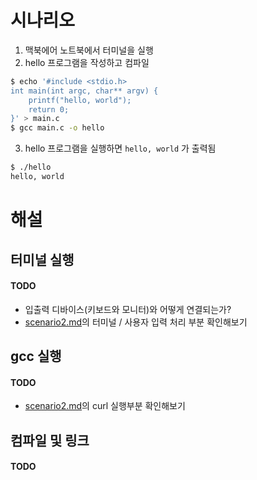 시나리오
========

1. 맥북에어 노트북에서 터미널을 실행
2. hello 프로그램을 작성하고 컴파일

```sh
$ echo '#include <stdio.h>
int main(int argc, char** argv) {
    printf("hello, world");
    return 0;
}' > main.c
$ gcc main.c -o hello
```

3. hello 프로그램을 실행하면 `hello, world` 가 출력됨

```sh
$ ./hello
hello, world
```

해설
====

터미널 실행
-----------

#### TODO

* 입출력 디바이스(키보드와 모니터)와 어떻게 연결되는가?
* [scenario2.md](scenario2.md)의 터미널 / 사용자 입력 처리 부분 확인해보기

gcc 실행
---------

#### TODO

* [scenario2.md](scenario2.md)의 curl 실행부분 확인해보기

컴파일 및 링크
--------------

#### TODO